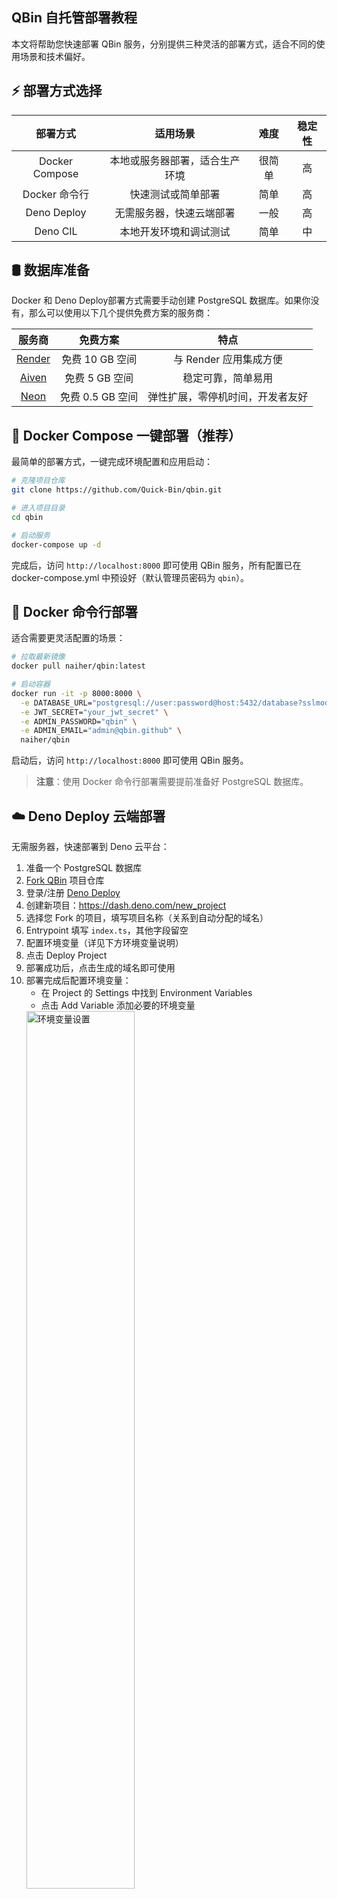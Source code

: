 ## QBin 自托管部署教程

本文将帮助您快速部署 QBin 服务，分别提供三种灵活的部署方式，适合不同的使用场景和技术偏好。

## ⚡ 部署方式选择

|      部署方式      |      适用场景       | 难度  | 稳定性 |
|:--------------:|:---------------:|:---:|:---:|
| Docker Compose | 本地或服务器部署，适合生产环境 | 很简单 |  高  |
|   Docker 命令行   |    快速测试或简单部署    | 简单  |  高  |
|  Deno Deploy   |  无需服务器，快速云端部署   | 一般  |  高  |
|    Deno CIL    |  本地开发环境和调试测试     | 简单  |  中  |

## 🛢 数据库准备

Docker 和 Deno Deploy部署方式需要手动创建 PostgreSQL 数据库。如果你没有，那么可以使用以下几个提供免费方案的服务商：

| 服务商 | 免费方案 | 特点 |
|:-----:|:-------:|:----:|
| [Render](https://render.com/docs/deploy-mysql) | 免费 10 GB 空间 | 与 Render 应用集成方便 |
| [Aiven](https://aiven.io/) | 免费 5 GB 空间 | 稳定可靠，简单易用 |
| [Neon](https://neon.tech/) | 免费 0.5 GB 空间 | 弹性扩展，零停机时间，开发者友好 |

## 🐳 Docker Compose 一键部署（推荐）

最简单的部署方式，一键完成环境配置和应用启动：

```bash
# 克隆项目仓库
git clone https://github.com/Quick-Bin/qbin.git

# 进入项目目录
cd qbin

# 启动服务
docker-compose up -d
```

完成后，访问 `http://localhost:8000` 即可使用 QBin 服务，所有配置已在 docker-compose.yml 中预设好（默认管理员密码为 `qbin`）。

## 🐋 Docker 命令行部署

适合需要更灵活配置的场景：

```bash
# 拉取最新镜像
docker pull naiher/qbin:latest

# 启动容器
docker run -it -p 8000:8000 \
  -e DATABASE_URL="postgresql://user:password@host:5432/database?sslmode=require" \
  -e JWT_SECRET="your_jwt_secret" \
  -e ADMIN_PASSWORD="qbin" \
  -e ADMIN_EMAIL="admin@qbin.github" \
  naiher/qbin
```

启动后，访问 `http://localhost:8000` 即可使用 QBin 服务。

> **注意**：使用 Docker 命令行部署需要提前准备好 PostgreSQL 数据库。

## ☁️ Deno Deploy 云端部署

无需服务器，快速部署到 Deno 云平台：

1. 准备一个 PostgreSQL 数据库
2. [Fork QBin](https://github.com/Quick-Bin/Qbin/fork) 项目仓库
3. 登录/注册 [Deno Deploy](https://dash.deno.com)
4. 创建新项目：https://dash.deno.com/new_project
5. 选择您 Fork 的项目，填写项目名称（关系到自动分配的域名）
6. Entrypoint 填写 `index.ts`，其他字段留空
7. 配置环境变量（详见下方环境变量说明）
8. 点击 Deploy Project
9. 部署成功后，点击生成的域名即可使用
10. 部署完成后配置环境变量：
     - 在 Project 的 Settings 中找到 Environment Variables
     - 点击 Add Variable 添加必要的环境变量
     <img src="https://s3.tebi.io/lite/Environment.jpg" width="60%" alt="环境变量设置" title="环境变量设置" />
11. 自定义域名（可选）：
     - 在 Project 的 Settings 中设置自定义二级域名或绑定自己的域名
     <img src="https://s3.tebi.io/lite/custom_url.jpg" width="60%" alt="自定义域名" title="自定义域名" />

## 🖥️ Deno CLI 本地部署

适合开发环境和本地测试，快速启动和调试：

**Windows PowerShell 安装 Deno:**
```bash
irm https://deno.land/install.ps1 | iex
```

**Mac/Linux 安装 Deno:**
```bash
curl -fsSL https://deno.land/install.sh | sh
```

**克隆项目:**
```bash
# 克隆项目仓库
git clone https://github.com/Quick-Bin/qbin.git

# 进入项目目录
cd qbin
```

**启动项目:**
```bash
deno run --allow-net --allow-env --allow-read --unstable-kv --unstable-broadcast-channel index.ts
```

### 环境变量配置

在项目根目录 `.env` 文件中设置必要的环境变量（参考环境变量配置说明）：

```
ADMIN_PASSWORD=qbin
ADMIN_EMAIL=admin@qbin.github
DATABASE_URL=postgresql://user:password@host:5432/database?sslmode=require
JWT_SECRET=your_jwt_secret
```

完成部署后，访问 `http://localhost:8000` 即可使用 QBin 服务。

## ⚙️ 环境变量配置说明

### 基础配置

| 环境变量 | 类型 | 描述 |                               示例                                |
|:-------:|:----:|:----:|:---------------------------------------------------------------:|
| `ADMIN_PASSWORD` | 必选 | 管理员访问密码 |                             `qbin`                              |
| `ADMIN_EMAIL` | 必选 | 管理员邮箱地址 |                       `admin@qbin.github`                       |
| `DATABASE_URL` | 必选 | PostgreSQL 数据库连接 URL | `postgresql://user:password@host:5432/database?sslmode=require` |
| `JWT_SECRET` | 必选 | JWT 签名密钥（建议使用随机字符串） |                `XTV0STZzYFxxxxxxxxxx5ecm50W04v`                 |
| `PORT` | 可选 | 服务访问端口，默认 8000 |                             `8000`                              |
| `TOKEN_EXPIRE` | 可选 | 令牌有效期(秒)，默认一年 |                           `31536000`                            |
| `MAX_UPLOAD_FILE_SIZE` | 可选 | 最大上传文件大小(字节)，默认 50MB |                           `52428800`                            |

### 社交登录配置（可选）

#### GitHub OAuth 配置

| 环境变量 | 类型 | 描述 | 示例 |
|:-------:|:----:|:----:|:----:|
| `GITHUB_CLIENT_ID` | 可选 | GitHub OAuth 应用客户端 ID | `Ovxxxxxxxxxfle8Oyi` |
| `GITHUB_CLIENT_SECRET` | 可选 | GitHub OAuth 应用客户端密钥 | `56ab9xxxxxxxxxxxxxx4012184b426` |
| `GITHUB_CALLBACK_URL` | 可选 | GitHub OAuth 回调地址 | `http://localhost:8000/api/login/oauth2/callback/github` |

#### Google OAuth 配置

| 环境变量 | 类型 | 描述 | 示例 |
|:-------:|:----:|:----:|:----:|
| `GOOGLE_CLIENT_ID` | 可选 | Google OAuth 应用客户端 ID | `84932xxxxx-gbxxxxxxxxxxxxjg8s3v.apps.googleusercontent.com` |
| `GOOGLE_CLIENT_SECRET` | 可选 | Google OAuth 应用客户端密钥 | `GOCSPX-xxxxxxxxxxxxxxxxxxxx` |
| `GOOGLE_CALLBACK_URL` | 可选 | Google OAuth 回调地址 | `http://localhost:8000/api/login/oauth2/callback/google` |

#### Custom OAuth 配置

| 环境变量 | 类型 | 描述 | 示例 |
|:-------:|:----:|:----:|:----:|
| `OAUTH_CLIENT_ID` | 可选 | OAuth 应用的客户端标识符 | `V4HmbQixxxxxxxxxxxxCJ2CVypqL` |
| `OAUTH_CLIENT_SECRET` | 可选 | OAuth 应用的客户端密钥 | `hZtE3cxxxxxxxxxxxxxkZ0al01Hi` |
| `OAUTH_AUTH_URL` | 可选 | 授权端点 URL | `https://provider.example.com/oauth2/authorize` |
| `OAUTH_TOKEN_URL` | 可选 | 令牌端点 URL | `https://provider.example.com/oauth2/token` |
| `OAUTH_CALLBACK_URL` | 可选 | 认证成功后的回调地址 | `http://localhost:8000/api/login/oauth2/callback/custom` |
| `OAUTH_SCOPES` | 可选 | 请求的权限范围，以空格分隔 | `user:profile` |
| `OAUTH_USER_INFO_URL` | 可选 | 获取用户信息的 API 端点 | `https://provider.example.com/api/user` |

## 🔧 常见问题与故障排除

1. **数据库连接失败**
   - 检查 DATABASE_URL 格式是否正确
   - 确认数据库服务是否已启动
   - 验证用户名密码是否正确
   - 检查防火墙是否允许连接

2. **部署成功但无法访问**
   - 检查端口是否被其他程序占用
   - 确认防火墙是否允许该端口访问
   - 检查 Deno Deploy 日志查看错误信息

3. **社交登录无法使用**
   - 确认 OAuth 配置信息是否正确
   - 检查回调 URL 是否与应用配置一致
   - 确认已在对应平台启用了正确的 OAuth 权限

## 📚 更多信息

有关本项目的更多详细说明、API 文档和高级配置，请参考 [完整文档](https://github.com/Quick-Bin/Qbin/blob/main/README.md)。

如有任何问题，欢迎 [提交 Issue](https://github.com/Quick-Bin/Qbin/issues) 。